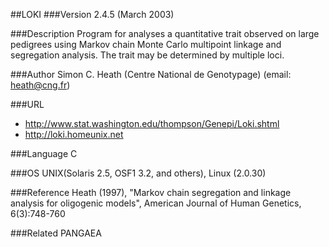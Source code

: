 ##LOKI
###Version
2.4.5 (March 2003)

###Description
Program for analyses a quantitative trait observed on large pedigrees using Markov chain Monte Carlo multipoint linkage and segregation analysis. The trait may be determined by multiple loci.

###Author
Simon C. Heath (Centre National de Genotypage) (email: heath@cng.fr)

###URL
* http://www.stat.washington.edu/thompson/Genepi/Loki.shtml
* http://loki.homeunix.net

###Language
C

###OS
UNIX(Solaris 2.5, OSF1 3.2, and others), Linux (2.0.30)

###Reference
Heath (1997), "Markov chain segregation and linkage analysis for oligogenic models", American Journal of Human Genetics, 6(3):748-760

###Related
PANGAEA


